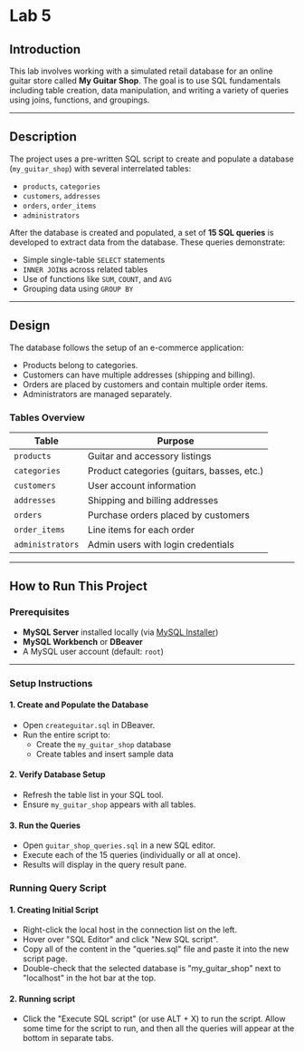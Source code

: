 # Lab 5

## Introduction

This lab involves working with a simulated retail database for an online guitar store called **My Guitar Shop**. The goal is to use SQL fundamentals including table creation, data manipulation, and writing a variety of queries using joins, functions, and groupings.

---

## Description

The project uses a pre-written SQL script to create and populate a database (`my_guitar_shop`) with several interrelated tables:

- `products`, `categories`
- `customers`, `addresses`
- `orders`, `order_items`
- `administrators`

After the database is created and populated, a set of **15 SQL queries** is developed to extract data from the database. These queries demonstrate:

- Simple single-table `SELECT` statements  
- `INNER JOIN`s across related tables  
- Use of functions like `SUM`, `COUNT`, and `AVG`  
- Grouping data using `GROUP BY`

---

## Design

The database follows the setup of an e-commerce application:

- Products belong to categories.
- Customers can have multiple addresses (shipping and billing).
- Orders are placed by customers and contain multiple order items.
- Administrators are managed separately.

### Tables Overview

| Table             | Purpose                                  |
|------------------|-------------------------------------------|
| `products`        | Guitar and accessory listings             |
| `categories`      | Product categories (guitars, basses, etc.)|
| `customers`       | User account information                  |
| `addresses`       | Shipping and billing addresses            |
| `orders`          | Purchase orders placed by customers       |
| `order_items`     | Line items for each order                 |
| `administrators`  | Admin users with login credentials        |

---

## How to Run This Project

### Prerequisites

- **MySQL Server** installed locally (via [MySQL Installer](https://dev.mysql.com/downloads/installer/))
- **MySQL Workbench** or **DBeaver**
- A MySQL user account (default: `root`)

---

### Setup Instructions

#### 1. Create and Populate the Database

- Open `createguitar.sql` in DBeaver.
- Run the entire script to:
  - Create the `my_guitar_shop` database
  - Create tables and insert sample data

#### 2. Verify Database Setup

- Refresh the table list in your SQL tool.
- Ensure `my_guitar_shop` appears with all tables.

#### 3. Run the Queries

- Open `guitar_shop_queries.sql` in a new SQL editor.
- Execute each of the 15 queries (individually or all at once).
- Results will display in the query result pane.

### Running Query Script

#### 1. Creating Initial Script
- Right-click the local host in the connection list on the left.
- Hover over "SQL Editor" and click "New SQL script".
- Copy all of the content in the "queries.sql" file and paste it into the new script page.
- Double-check that the selected database is "my_guitar_shop" next to "localhost" in the hot bar at the top.

#### 2. Running script
- Click the "Execute SQL script" (or use ALT + X) to run the script.
Allow some time for the script to run, and then all the queries will appear at the bottom in separate tabs.
